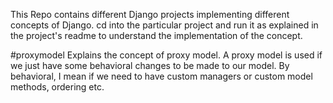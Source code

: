 This Repo contains different Django projects implementing different concepts of Django.
cd into the particular project and run it as explained in the project's readme to understand the implementation
of the concept.

#proxymodel
Explains the concept of proxy model. A proxy model is used if we just have some behavioral changes to be made to our
model. By behavioral, I mean if we need to have custom managers or custom model methods, ordering etc.